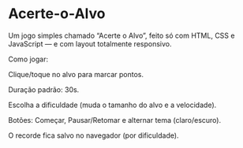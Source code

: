 # Acerte-o-Alvo
Um jogo simples chamado “Acerte o Alvo”, feito só com HTML, CSS e JavaScript — e com layout totalmente responsivo.

Como jogar:

Clique/toque no alvo para marcar pontos.

Duração padrão: 30s.

Escolha a dificuldade (muda o tamanho do alvo e a velocidade).

Botões: Começar, Pausar/Retomar e alternar tema (claro/escuro).

O recorde fica salvo no navegador (por dificuldade).
